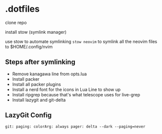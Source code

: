 # .dotfiles

clone repo

install stow (symlink manager)

use stow to automate symlinking
`stow neovim`
to symlink all the neovim files to $HOME/.config/nvim

## Steps after symlinking
- Remove kanagawa line from opts.lua
- Install packer
- Install all packer plugins
- Install a nerd font for the icons in Lua Line to show up
- Install ripgrep because that's what telescope uses for live-grep
- Install lazygit and git-delta

## LazyGit Config

`
git:
  paging:
    colorArg: always
    pager: delta --dark --paging=never
`
